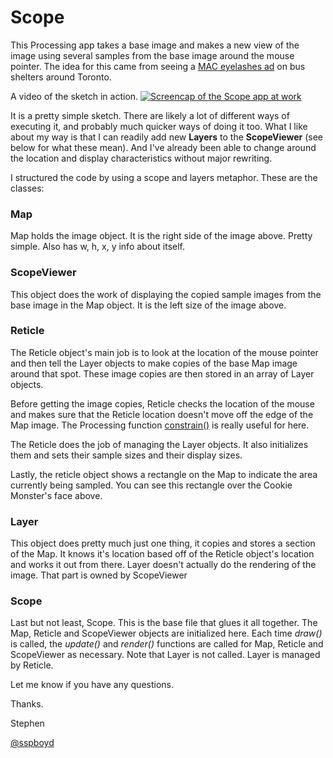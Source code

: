 # Scope

This Processing app takes a base image and makes a new view of the image using several samples from the base image around the mouse pointer. The idea for this came from seeing a [MAC eyelashes ad](http://www.flickr.com/photos/25222951@N08/9477944143/sizes/o/) on bus shelters around Toronto.

A video of the sketch in action.
[![Screencap of the Scope app at work](http://sspboyd.ca/Scope/Scope-Screenshot.jpg "Screencap of the Scope app at work")](https://vimeo.com/77990648)

It is a pretty simple sketch. There are likely a lot of different ways of executing it, and probably much quicker ways of doing it too. What I like about my way is that I can readily add new **Layers** to the **ScopeViewer** (see below for what these mean). And I've already been able to change around the location and display characteristics without major rewriting.



I structured the code by using a scope and layers metaphor. These are the classes:
### Map
Map holds the image object. It is the right side of the image above. Pretty simple. Also has w, h, x, y info about itself.
### ScopeViewer
This object does the work of displaying the copied sample images from the base image in the Map object. It is the left size of the image above.
### Reticle
The Reticle object's main job is to look at the location of the mouse pointer and then tell the Layer objects to make copies of the base Map image around that spot. These image copies are then stored in an array of Layer objects. 

Before getting the image copies, Reticle checks the location of the mouse and makes sure that the Reticle location doesn't move off the edge of the Map image. The Processing function [constrain()](http://processing.org/reference/constrain_.html) is really useful for here. 

The Reticle does the job of managing the Layer objects. It also initializes them and sets their sample sizes and their display sizes.

Lastly, the reticle object shows a rectangle on the Map to indicate the area currently being sampled. You can see this rectangle over the Cookie Monster's face above.
### Layer
This object does pretty much just one thing, it copies and stores a section of the Map. It knows it's location based off of the Reticle object's location and works it out from there. Layer doesn't actually do the rendering of the image. That part is owned by ScopeViewer
### Scope
Last but not least, Scope. This is the base file that glues it all together. The Map, Reticle and ScopeViewer objects are initialized here. Each time *draw()* is called, the *update()* and *render()* functions are called for Map, Reticle and ScopeViewer as necessary. Note that Layer is not called. Layer is managed by Reticle. 


Let me know if you have any questions. 

Thanks.

Stephen

[@sspboyd](https://twitter.com/sspboyd)
